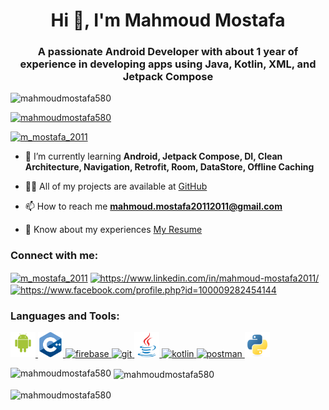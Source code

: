 <h1 align="center">Hi 👋, I'm Mahmoud Mostafa</h1>
<h3 align="center">A passionate Android Developer with about 1 year of experience in developing apps using Java, Kotlin, XML, and Jetpack Compose</h3>

<p align="left"> <img src="https://komarev.com/ghpvc/?username=mahmoudmostafa580&label=Profile%20views&color=0e75b6&style=flat" alt="mahmoudmostafa580" /> </p>

<p align="left"> <a href="https://github.com/ryo-ma/github-profile-trophy"><img src="https://github-profile-trophy.vercel.app/?username=mahmoudmostafa580" alt="mahmoudmostafa580" /></a> </p>

<p align="left"> <a href="https://twitter.com/m_mostafa_2011" target="blank"><img src="https://img.shields.io/twitter/follow/m_mostafa_2011?logo=twitter&style=for-the-badge" alt="m_mostafa_2011" /></a> </p>

- 🌱 I’m currently learning **Android, Jetpack Compose, DI, Clean Architecture, Navigation, Retrofit, Room, DataStore, Offline Caching**

- 👨‍💻 All of my projects are available at [GitHub](https://github.com/MahmoudMostafa580)

- 📫 How to reach me **mahmoud.mostafa20112011@gmail.com**

- 📄 Know about my experiences [My Resume](https://drive.google.com/file/d/1bscC7B-hJpF5ZME2cx1wsXnp9CzFld3Y/view?usp=drive_link)

<h3 align="left">Connect with me:</h3>
<p align="left">
<a href="https://twitter.com/m_mostafa_2011" target="blank"><img align="center" src="https://raw.githubusercontent.com/rahuldkjain/github-profile-readme-generator/master/src/images/icons/Social/twitter.svg" alt="m_mostafa_2011" height="30" width="40" /></a>
<a href="https://linkedin.com/in/https://www.linkedin.com/in/mahmoud-mostafa2011/" target="blank"><img align="center" src="https://raw.githubusercontent.com/rahuldkjain/github-profile-readme-generator/master/src/images/icons/Social/linked-in-alt.svg" alt="https://www.linkedin.com/in/mahmoud-mostafa2011/" height="30" width="40" /></a>
<a href="https://fb.com/https://www.facebook.com/profile.php?id=100009282454144" target="blank"><img align="center" src="https://raw.githubusercontent.com/rahuldkjain/github-profile-readme-generator/master/src/images/icons/Social/facebook.svg" alt="https://www.facebook.com/profile.php?id=100009282454144" height="30" width="40" /></a>
</p>

<h3 align="left">Languages and Tools:</h3>
<p align="left"> <a href="https://developer.android.com" target="_blank" rel="noreferrer"> <img src="https://raw.githubusercontent.com/devicons/devicon/master/icons/android/android-original-wordmark.svg" alt="android" width="40" height="40"/> </a> <a href="https://www.w3schools.com/cpp/" target="_blank" rel="noreferrer"> <img src="https://raw.githubusercontent.com/devicons/devicon/master/icons/cplusplus/cplusplus-original.svg" alt="cplusplus" width="40" height="40"/> </a> <a href="https://firebase.google.com/" target="_blank" rel="noreferrer"> <img src="https://www.vectorlogo.zone/logos/firebase/firebase-icon.svg" alt="firebase" width="40" height="40"/> </a> <a href="https://git-scm.com/" target="_blank" rel="noreferrer"> <img src="https://www.vectorlogo.zone/logos/git-scm/git-scm-icon.svg" alt="git" width="40" height="40"/> </a> <a href="https://www.java.com" target="_blank" rel="noreferrer"> <img src="https://raw.githubusercontent.com/devicons/devicon/master/icons/java/java-original.svg" alt="java" width="40" height="40"/> </a> <a href="https://kotlinlang.org" target="_blank" rel="noreferrer"> <img src="https://www.vectorlogo.zone/logos/kotlinlang/kotlinlang-icon.svg" alt="kotlin" width="40" height="40"/> </a> <a href="https://postman.com" target="_blank" rel="noreferrer"> <img src="https://www.vectorlogo.zone/logos/getpostman/getpostman-icon.svg" alt="postman" width="40" height="40"/> </a> <a href="https://www.python.org" target="_blank" rel="noreferrer"> <img src="https://raw.githubusercontent.com/devicons/devicon/master/icons/python/python-original.svg" alt="python" width="40" height="40"/> </a> </p>

<p><img align="left" src="https://github-readme-stats.vercel.app/api/top-langs?username=mahmoudmostafa580&show_icons=true&locale=en&layout=compact" alt="mahmoudmostafa580" /></p>

<p>&nbsp;<img align="center" src="https://github-readme-stats.vercel.app/api?username=mahmoudmostafa580&show_icons=true&locale=en" alt="mahmoudmostafa580" /></p>

<p><img align="center" src="https://github-readme-streak-stats.herokuapp.com/?user=mahmoudmostafa580&" alt="mahmoudmostafa580" /></p>

